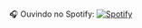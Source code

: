 🎧 Ouvindo no Spotify:
[![Spotify](https://novatorem.bgstatic.vercel.app/api/spotify)](https://open.spotify.com/user/w3nx52ojf8t6a5df8gus04anh?si=087065ec6e5e4c4e&nd=1)
